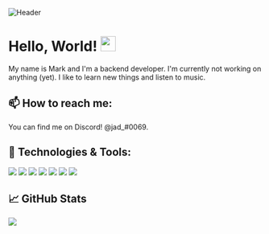 ![Header](https://www.github.com/mark-80/mark-80/blob/main/header.png?raw=true "Header")

# Hello, World! <img src="https://raw.githubusercontent.com/MartinHeinz/MartinHeinz/master/wave.gif" width="30px">

My name is Mark and I'm a backend developer. I'm currently not working on anything (yet). I like to learn new things and listen to music.

## 📫 How to reach me:

You can find me on Discord! @jad_#0069.

## 🔧 Technologies & Tools:
![](https://img.shields.io/badge/OS-Linux-informational?style=flat&logo=linux&logoColor=white&color=2bbc8a)
![](https://img.shields.io/badge/Code-Python-informational?style=flat&logo=python&logoColor=white&color=2bbc8a)
![](https://img.shields.io/badge/Code-JavaScript-informational?style=flat&logo=javascript&logoColor=white&color=2bbc8a)
![](https://img.shields.io/badge/Code-Golang-informational?style=flat&logo=go&logoColor=white&color=2bbc8a)
![](https://img.shields.io/badge/Shell-Bash-informational?style=flat&logo=gnu-bash&logoColor=white&color=2bbc8a)
![](https://img.shields.io/badge/Tools-MongoDB-informational?style=flat&logo=mongodb&logoColor=white&color=2bbc8a)
![](https://img.shields.io/badge/Tools-Docker-informational?style=flat&logo=docker&logoColor=white&color=2bbc8a)

## &#x1f4c8; GitHub Stats

<img src="https://github-readme-stats.vercel.app/api?username=mark-80&&show_icons=true&title_color=ffffff&icon_color=bb2acf&text_color=daf7dc&bg_color=151515">
